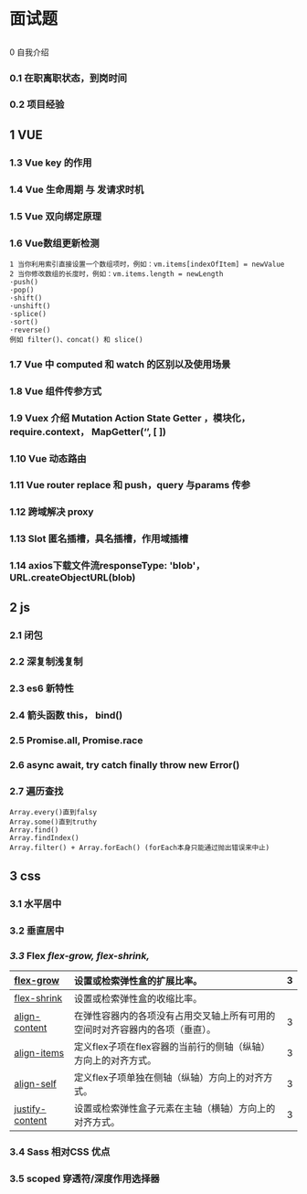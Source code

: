 # 面试题

## 0      自我介绍

### 0.1       在职离职状态，到岗时间

### 0.2       项目经验

## 1 VUE

### 1.3       Vue key 的作用

### 1.4       Vue 生命周期 与 发请求时机

### 1.5       Vue 双向绑定原理

### 1.6       Vue数组更新检测

```text
1 当你利用索引直接设置一个数组项时，例如：vm.items[indexOfItem] = newValue
2 当你修改数组的长度时，例如：vm.items.length = newLength
·push()
·pop()
·shift()
·unshift()
·splice()
·sort()
·reverse()
例如 filter()、concat() 和 slice()
```

### 1.7       Vue 中 computed 和 watch 的区别以及使用场景

### 1.8       Vue 组件传参方式

### 1.9       Vuex 介绍 Mutation Action State Getter ，模块化，require.context， MapGetter\(‘’, \[ \]\)

### 1.10   Vue 动态路由

### 1.11   Vue router replace 和 push，query 与params 传参

### 1.12   跨域解决 proxy

### 1.13   Slot 匿名插槽，具名插槽，作用域插槽

### 1.14   axios下载文件流responseType: 'blob'， URL.createObjectURL\(blob\)

## 2       js

### 2.1       闭包

### 2.2       深复制浅复制

### 2.3       es6 新特性

### 2.4       箭头函数 this， bind\(\)

### 2.5       Promise.all, Promise.race

### 2.6       async await, try catch finally throw new Error\(\)

### 2.7       遍历查找

```text
Array.every()直到falsy
Array.some()直到truthy
Array.find()
Array.findIndex()
Array.filter() + Array.forEach() (forEach本身只能通过抛出错误来中止)
```



## 3       css

### 3.1       水平居中

### 3.2       垂直居中

### _3.3_         Flex _flex-grow,_ _flex-shrink,_

| [flex-grow](https://www.runoob.com/cssref/css3-pr-flex-grow.html) | 设置或检索弹性盒的扩展比率。 | 3 |
| :--- | :--- | :--- |
| [flex-shrink](https://www.runoob.com/cssref/css3-pr-flex-shrink.html) | 设置或检索弹性盒的收缩比率。 |  |
| [align-content](https://www.runoob.com/cssref/css3-pr-align-content.html) | 在弹性容器内的各项没有占用交叉轴上所有可用的空间时对齐容器内的各项（垂直）。 | 3 |
| [align-items](https://www.runoob.com/cssref/css3-pr-align-items.html) | 定义flex子项在flex容器的当前行的侧轴（纵轴）方向上的对齐方式。 | 3 |
| [align-self](https://www.runoob.com/cssref/css3-pr-align-self.html) | 定义flex子项单独在侧轴（纵轴）方向上的对齐方式。 | 3 |
| [justify-content](https://www.runoob.com/cssref/css3-pr-justify-content.html) | 设置或检索弹性盒子元素在主轴（横轴）方向上的对齐方式。 | 3 |

### 3.4       Sass 相对CSS 优点

### 3.5       scoped 穿透符/深度作用选择器


